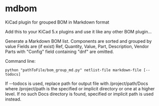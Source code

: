 # mdbom
KiCad plugin for grouped BOM in Markdown format

Add this to your KiCad 5.x plugins and use it like any other BOM plugin...

Generate a Markdown BOM list.
Components are sorted and grouped by value
Fields are (if exist)
Ref, Quantity, Value, Part, Description, Vendor
Parts with "Config" field containing "dnf" are omitted.

Command line:
```
python "pathToFile/bom_group_md.py" netlist-file markdown-file [--todocs]
```
	
If --todocs is used, replace path for output file with
/project/path/Docs where /project/path is the specified or implicit
directory or one at a higher level. If no such Docs directory is
found, specified or implicit path is used instead.
